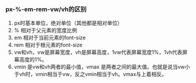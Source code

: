 ### px-%-em-rem-vw/vh的区别

1. px时基本单位，绝对单位（其他都是相对单位）
2. % 相对于父元素的宽度比例
3. em 相对于当前元素的font-size
4. rem 相对于根元素的font-size
5. vw和vh，vw是屏幕宽度，vh是屏幕高度，1vw代表屏幕宽度1%，1vh代表屏幕高度的1%。
6. vmin 是vw和vh两者的最小值，vmax 是两者之间的最大值。也就是说当vw小于vh时，vmin相当于vw，反之vmin相当于vh。vmax与上着相反。